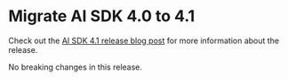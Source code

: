 # Migrate AI SDK 4.0 to 4.1

Check out the [AI SDK 4.1 release blog
post](https://vercel.com/blog/ai-sdk-4-1) for more information about the
release.

No breaking changes in this release.
